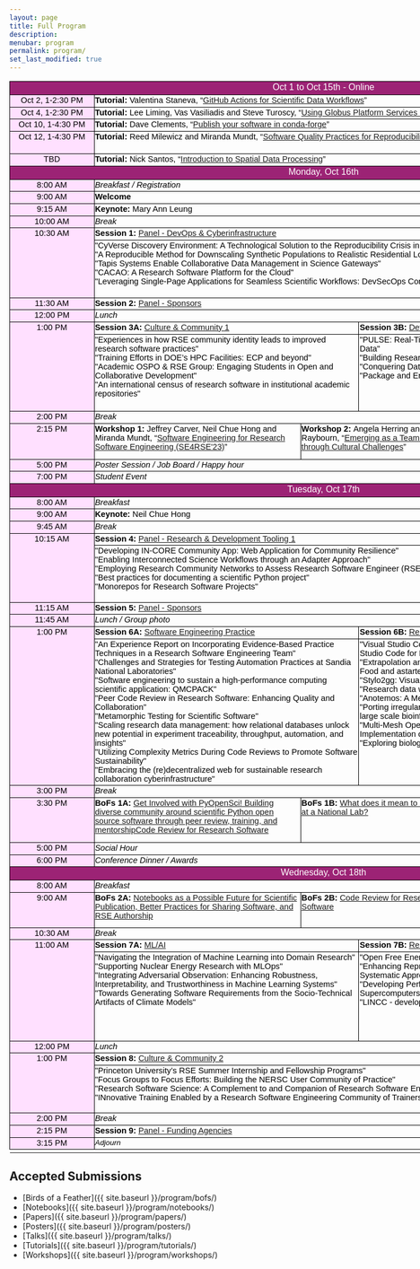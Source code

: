 ```yaml
---
layout: page
title: Full Program
description:
menubar: program
permalink: program/
set_last_modified: true
---
```


<html xmlns:o="urn:schemas-microsoft-com:office:office"
xmlns:x="urn:schemas-microsoft-com:office:excel"
xmlns="http://www.w3.org/TR/REC-html40">

<head>
<style id="Program_2856_Styles">
<!--table
	{mso-displayed-decimal-separator:"\.";
	mso-displayed-thousand-separator:"\,";}
@page
	{margin:.75in .7in .75in .7in;
	mso-header-margin:.3in;
	mso-footer-margin:.3in;}
.font5
	{color:black;
	font-size:11.0pt;
	font-weight:700;
	font-style:normal;
	text-decoration:none;
	font-family:Arial, sans-serif;
	mso-font-charset:0;}
.font6
	{color:black;
	font-size:11.0pt;
	font-weight:400;
	font-style:normal;
	text-decoration:none;
	font-family:Arial, sans-serif;
	mso-font-charset:0;}
.font7
	{color:black;
	font-size:11.0pt;
	font-weight:400;
	font-style:normal;
	text-decoration:none;
	font-family:Arial, sans-serif;
	mso-font-charset:0;}
.font8
	{color:black;
	font-size:11.0pt;
	font-weight:700;
	font-style:normal;
	text-decoration:none;
	font-family:Arial, sans-serif;
	mso-font-charset:0;}
tr
	{mso-height-source:auto;}
col
	{mso-width-source:auto;}
br
	{mso-data-placement:same-cell;}
.style0
	{mso-number-format:General;
	text-align:general;
	vertical-align:bottom;
	white-space:nowrap;
	mso-rotate:0;
	mso-background-source:auto;
	mso-pattern:auto;
	color:black;
	font-size:10.0pt;
	font-weight:400;
	font-style:normal;
	text-decoration:none;
	font-family:Arial;
	mso-generic-font-family:auto;
	mso-font-charset:0;
	border:none;
	mso-protection:locked visible;
	mso-style-name:Normal;
	mso-style-id:0;}
td
	{mso-style-parent:style0;
	padding-top:1px;
	padding-right:1px;
	padding-left:1px;
	mso-ignore:padding;
	color:black;
	font-size:10.0pt;
	font-weight:400;
	font-style:normal;
	text-decoration:none;
	font-family:Arial;
	mso-generic-font-family:auto;
	mso-font-charset:0;
	mso-number-format:General;
	text-align:general;
	vertical-align:bottom;
	border:none;
	mso-background-source:auto;
	mso-pattern:auto;
	mso-protection:locked visible;
	white-space:nowrap;
	mso-rotate:0;}
.xl65
	{mso-style-parent:style0;
	font-family:Arial, sans-serif;
	mso-font-charset:0;
	border:.5pt solid windowtext;}
.xl66
	{mso-style-parent:style0;
	color:white;
	font-size:12.0pt;
	font-family:Arial, sans-serif;
	mso-font-charset:0;
	text-align:center;
	vertical-align:top;
	border:.5pt solid windowtext;
	background:#9C2375;
	mso-pattern:#9C2375 none;
	white-space:normal;}
.xl67
	{mso-style-parent:style0;
	color:windowtext;
	font-size:12.0pt;
	font-family:Arial, sans-serif;
	mso-font-charset:0;
	border:.5pt solid windowtext;}
.xl68
	{mso-style-parent:style0;
	color:black;
	font-size:11.0pt;
	font-family:Arial, sans-serif;
	mso-font-charset:0;
	text-align:center;
	vertical-align:top;
	border:.5pt solid windowtext;
	background:#FFE0FF;
	mso-pattern:black none;
	white-space:normal;}
.xl69
	{mso-style-parent:style0;
	font-size:11.0pt;
	font-family:Arial, sans-serif;
	mso-font-charset:0;
	vertical-align:top;
	border:.5pt solid windowtext;
	white-space:normal;}
.xl70
	{mso-style-parent:style0;
	color:windowtext;
	font-family:Arial, sans-serif;
	mso-font-charset:0;
	border:.5pt solid windowtext;}
.xl71
	{mso-style-parent:style0;
	font-size:11.0pt;
	font-family:Arial, sans-serif;
	mso-font-charset:0;
	mso-number-format:"Medium Time";
	text-align:center;
	vertical-align:top;
	border:.5pt solid windowtext;
	background:#FFE0FF;
	mso-pattern:black none;
	white-space:normal;}
.xl72
	{mso-style-parent:style0;
	font-size:11.0pt;
	font-style:italic;
	font-family:Arial, sans-serif;
	mso-font-charset:0;
	text-align:left;
	vertical-align:top;
	border:.5pt solid windowtext;
	white-space:normal;}
.xl73
	{mso-style-parent:style0;
	color:white;
	font-size:12.0pt;
	font-family:Arial, sans-serif;
	mso-font-charset:0;
	text-align:center;
	vertical-align:top;
	border:.5pt solid windowtext;
	background:#9C2375;
	mso-pattern:#9C2375 none;
	white-space:normal;}
.xl74
	{mso-style-parent:style0;
	font-size:11.0pt;
	font-weight:700;
	font-family:Arial, sans-serif;
	mso-font-charset:0;
	text-align:left;
	vertical-align:top;
	border:.5pt solid windowtext;
	white-space:normal;}
.xl75
	{mso-style-parent:style0;
	font-size:11.0pt;
	font-family:Arial, sans-serif;
	mso-font-charset:0;
	text-align:left;
	vertical-align:top;
	border:.5pt solid windowtext;
	white-space:normal;}
.xl76
	{mso-style-parent:style0;
	color:black;
	font-size:11.0pt;
	font-family:Arial, sans-serif;
	mso-font-charset:0;
	vertical-align:top;
	border:.5pt solid windowtext;
	white-space:normal;}
.xl77
	{mso-style-parent:style0;
	font-size:11.0pt;
	font-weight:700;
	font-family:Arial, sans-serif;
	mso-font-charset:0;
	vertical-align:top;
	border:.5pt solid windowtext;
	white-space:normal;}
.xl78
	{mso-style-parent:style0;
	color:windowtext;
	font-family:Arial, sans-serif;
	mso-font-charset:0;
	border:.5pt solid windowtext;
	background:#FFE0FF;
	mso-pattern:black none;}
.xl79
	{mso-style-parent:style0;
	color:black;
	font-size:11.0pt;
	font-style:italic;
	font-family:Arial, sans-serif;
	mso-font-charset:0;
	vertical-align:top;
	border:.5pt solid windowtext;
	white-space:normal;}
.xl80
	{mso-style-parent:style0;
	color:black;
	font-size:11.0pt;
	font-weight:700;
	font-family:Arial, sans-serif;
	mso-font-charset:0;
	vertical-align:top;
	border:.5pt solid windowtext;
	white-space:normal;}
.xl81
	{mso-style-parent:style0;
	color:black;
	font-style:italic;
	font-family:Arial, sans-serif;
	mso-font-charset:0;
	vertical-align:top;
	border:.5pt solid windowtext;
	white-space:normal;}
.xl82
	{mso-style-parent:style0;
	color:black;
	font-size:11.0pt;
	font-family:Arial, sans-serif;
	mso-font-charset:0;
	text-align:left;
	vertical-align:top;
	border:.5pt solid windowtext;
	white-space:normal;}
.xl83
	{mso-style-parent:style0;
	color:black;
	font-size:11.0pt;
	font-weight:700;
	font-family:Arial, sans-serif;
	mso-font-charset:0;
	text-align:left;
	vertical-align:top;
	border:.5pt solid windowtext;
	white-space:normal;}
-->
</style>
</head>

<body link="#1155CC" vlink="#1155CC">
<!--[if !excel]>&nbsp;&nbsp;<![endif]-->
<!--The following information was generated by Microsoft Excel's Publish as Web
Page wizard.-->
<!--If the same item is republished from Excel, all information between the DIV
tags will be replaced.-->
<!----------------------------->
<!--START OF OUTPUT FROM EXCEL PUBLISH AS WEB PAGE WIZARD -->
<!----------------------------->

<div id="Program_2856" align=center x:publishsource="Excel">

<table border=0 cellpadding=0 cellspacing=0 width=1119 style='border-collapse:
 collapse;table-layout:fixed;width:840pt'>
 <col width=149 style='mso-width-source:userset;mso-width-alt:4778;width:112pt'>
 <col width=101 style='width:76pt'>
 <col width=173 style='mso-width-source:userset;mso-width-alt:5546;width:130pt'>
 <col width=95 style='mso-width-source:userset;mso-width-alt:3029;width:71pt'>
 <col width=104 style='mso-width-source:userset;mso-width-alt:3328;width:78pt'>
 <col width=185 style='mso-width-source:userset;mso-width-alt:5930;width:139pt'>
 <col width=312 style='mso-width-source:userset;mso-width-alt:9984;width:234pt'>
 <tr height=21 style='height:16.0pt'>
  <td colspan=7 height=21 class=xl66 width=1119 style='height:16.0pt;
  width:840pt'>Oct 1 to Oct 15th - Online</td>
 </tr>
 <tr height=20 style='height:15.0pt'>
  <td height=20 class=xl68 width=149 style='height:15.0pt;border-top:none;
  width:112pt'>Oct 2, 1-2:30 PM</td>
  <td colspan=6 class=xl69 width=970 style='border-left:none;width:728pt'><font
  class="font5">Tutorial: </font><font class="font7">Valentina Staneva, “<a href="{{ site.baseurl }}/program/tutorials/#github-actions-for-scientific-data-workflows">GitHub
  Actions for Scientific Data Workflows</a>”</font></td>
 </tr>
 <tr height=20 style='height:15.0pt'>
  <td height=20 class=xl68 width=149 style='height:15.0pt;border-top:none;
  width:112pt'>Oct 4, 1-2:30 PM</td>
  <td colspan=6 class=xl69 width=970 style='border-left:none;width:728pt'><font
  class="font5">Tutorial: </font><font class="font7">Lee Liming, Vas Vasiliadis
  and Steve Turoscy, “<a href="{{ site.baseurl }}/program/tutorials/#using-globus-platform-services-in-research-software-applications">Using Globus Platform Services in Research Software
  Applications</a>”</font></td>
 </tr>
 <tr height=20 style='height:15.0pt'>
  <td height=20 class=xl68 width=149 style='height:15.0pt;border-top:none;
  width:112pt'>Oct 10, 1-4:30 PM</td>
  <td colspan=6 class=xl69 width=970 style='border-left:none;width:728pt'><font
  class="font5">Tutorial: </font><font class="font7">Dave Clements, “<a href="{{ site.baseurl }}/program/tutorials/#publish-your-software-in-conda-forge">Publish
  your software in conda-forge</a>”</font></td>
 </tr>
 <tr height=40 style='height:30.0pt'>
  <td height=40 class=xl68 width=149 style='height:30.0pt;border-top:none;
  width:112pt'>Oct 12, 1-4:30 PM</td>
  <td colspan=6 class=xl69 width=970 style='border-left:none;width:728pt'><font
  class="font5">Tutorial: </font><font class="font7">Reed Milewicz and Miranda
  Mundt, “<a href="{{ site.baseurl }}/program/tutorials/#software-quality-practices-for-reproducibility">Software Quality Practices for Reproducibility</a>”</font></td>
 </tr>
 <tr height=20 style='height:15.0pt'>
  <td height=20 class=xl68 width=149 style='height:15.0pt;border-top:none;
  width:112pt'>TBD</td>
  <td colspan=6 class=xl69 width=970 style='border-left:none;width:728pt'><font
  class="font5">Tutorial: </font><font class="font7">Nick Santos, “<a href="{{ site.baseurl }}/program/tutorials/#introduction-to-spatial-data-processing">Introduction
  to Spatial Data Processing</a>”</font></td>
 </tr>
 <tr height=21 style='height:16.0pt'>
  <td colspan=7 height=21 class=xl73 width=1119 style='height:16.0pt;
  width:840pt'>Monday, Oct 16th</td>
 </tr>
 <tr height=19 style='height:14.0pt'>
  <td height=19 class=xl71 width=149 style='height:14.0pt;border-top:none;
  width:112pt'>8:00 AM</td>
  <td colspan=6 class=xl72 width=970 style='border-left:none;width:728pt'>Breakfast
  / Registration</td>
 </tr>
 <tr height=19 style='height:14.0pt'>
  <td height=19 class=xl71 width=149 style='height:14.0pt;border-top:none;
  width:112pt'>9:00 AM</td>
  <td colspan=6 class=xl74 width=970 style='border-left:none;width:728pt'>Welcome</td>
 </tr>
 <tr height=19 style='height:14.0pt'>
  <td height=19 class=xl71 width=149 style='height:14.0pt;border-top:none;
  width:112pt'>9:15 AM</td>
  <td colspan=6 class=xl75 width=970 style='border-left:none;width:728pt'><font
  class="font5">Keynote:</font><font class="font7"> Mary Ann Leung</font></td>
 </tr>
 <tr height=19 style='height:14.0pt'>
  <td height=19 class=xl71 width=149 style='height:14.0pt;border-top:none;
  width:112pt'>10:00 AM</td>
  <td colspan=6 class=xl72 width=970 style='border-left:none;width:728pt'>Break</td>
 </tr>
 <tr height=19 style='mso-height-source:userset;height:14.0pt'>
  <td rowspan=2 height=122 class=xl71 width=149 style='height:91.0pt;
  border-top:none;width:112pt'>10:30 AM</td>
  <td colspan=6 class=xl76 width=970 style='border-left:none;width:728pt'><font
  class="font8">Session 1:</font><font class="font6"> <a href="{{ site.baseurl }}/program/sessions/#session-1-panel---devops--cyberinfrastructure">Panel - DevOps &amp;
  Cyberinfrastructure</a></font></td>
 </tr>
 <tr height=103 style='mso-height-source:userset;height:77.0pt'>
  <td colspan=6 height=103 class=xl82 width=970 style='height:77.0pt;
  border-left:none;width:728pt'>&quot;CyVerse Discovery Environment: A
  Technological Solution to the Reproducibility Crisis in Scientific
  Research&quot;<br>
    &quot;A Reproducible Method for Downscaling Synthetic Populations to
  Realistic Residential Locations&quot;<br>
    &quot;Tapis Systems Enable Collaborative Data Management in Science
  Gateways&quot;<br>
    &quot;CACAO: A Research Software Platform for the Cloud&quot;<br>
    &quot;Leveraging Single-Page Applications for Seamless Scientific
  Workflows: DevSecOps Considerations&quot;</td>
 </tr>
 <tr height=19 style='height:14.0pt'>
  <td height=19 class=xl71 width=149 style='height:14.0pt;border-top:none;
  width:112pt'>11:30 AM</td>
  <td colspan=6 class=xl77 width=970 style='border-left:none;width:728pt'>Session
  2: <font class="font7"><a href="{{ site.baseurl }}/program/sessions/#session-2-panel---sponsors">Panel - Sponsors</a></font></td>
 </tr>
 <tr height=19 style='height:14.0pt'>
  <td height=19 class=xl71 width=149 style='height:14.0pt;border-top:none;
  width:112pt'>12:00 PM</td>
  <td colspan=6 class=xl72 width=970 style='border-left:none;width:728pt'>Lunch</td>
 </tr>
 <tr height=19 style='mso-height-source:userset;height:14.0pt'>
  <td rowspan=2 height=156 class=xl71 width=149 style='height:117.0pt;
  border-top:none;width:112pt'>1:00 PM</td>
  <td colspan=4 class=xl75 width=473 style='border-left:none;width:355pt'><font
  class="font5">Session 3A:</font><font class="font7"> <a href="{{ site.baseurl }}/program/sessions/#session-3a-culture--community-1">Culture &amp; Community
  1</a></font></td>
  <td colspan=2 class=xl82 width=497 style='border-left:none;width:373pt'><font
  class="font8">Session 3B:</font><font class="font6"> <a href="{{ site.baseurl }}/program/sessions/#session-3b-devops--cyberinfrastructure">DevOps &amp;
  Cyberinfrastructure</a></font></td>
 </tr>
 <tr height=137 style='mso-height-source:userset;height:103.0pt'>
  <td colspan=4 height=137 class=xl75 width=473 style='height:103.0pt;
  border-left:none;width:355pt'>&quot;Experiences in how RSE community identity
  leads to improved research software practices&quot;<br>
    &quot;Training Efforts in DOE’s HPC Facilities: ECP and beyond&quot;<br>
    &quot;Academic OSPO &amp; RSE Group: Engaging Students in Open and Collaborative
  Development&quot;<br>
    &quot;An international census of research software in institutional
  academic repositories&quot;</td>
  <td colspan=2 class=xl82 width=497 style='border-left:none;width:373pt'>&quot;PULSE:
  Real-Time Monitoring and Analysis Framework Leveraging Twitter
  Data&quot;<br>
    &quot;Building Research Apps with Globus PaaS&quot;<br>
    &quot;Conquering Data Chaos: Research Data Management with
  Kubernetes&quot;<br>
    &quot;Package and Environment Management with conda&quot;</td>
 </tr>
 <tr height=19 style='height:14.0pt'>
  <td height=19 class=xl71 width=149 style='height:14.0pt;border-top:none;
  width:112pt'>2:00 PM</td>
  <td colspan=6 class=xl72 width=970 style='border-left:none;width:728pt'>Break</td>
 </tr>
 <tr height=17 style='height:13.0pt'>
  <td rowspan=3 height=63 class=xl71 width=149 style='height:48.0pt;border-top:
  none;width:112pt'>2:15 PM</td>
  <td colspan=3 rowspan=3 class=xl69 width=369 style='width:277pt'><font
  class="font5">Workshop 1: </font><font class="font7">Jeffrey Carver, Neil
  Chue Hong and Miranda Mundt, “<a href="{{ site.baseurl }}/program/workshops/">Software Engineering for Research Software
  Engineering (SE4RSE'23)</a>”</font></td>
  <td colspan=2 rowspan=3 class=xl69 width=289 style='width:217pt'><font
  class="font5">Workshop 2: </font><font class="font7">Angela Herring and
  Elaine M. Raybourn, “<a href="{{ site.baseurl }}/program/workshops/">Emerging as a Team Leader through Cultural Challenges</a>”</font></td>
  <td rowspan=3 class=xl69 width=312 style='border-top:none;width:234pt'><font
  class="font5">Workshop 3:</font><font class="font7"> TBD</font></td>
 </tr>
 <tr height=17 style='height:13.0pt'>
 </tr>
 <tr height=29 style='mso-height-source:userset;height:22.0pt'>
 </tr>
 <tr height=19 style='height:14.0pt'>
  <td height=19 class=xl71 width=149 style='height:14.0pt;border-top:none;
  width:112pt'>5:00 PM</td>
  <td colspan=6 class=xl72 width=970 style='border-left:none;width:728pt'>Poster
  Session / Job Board / Happy hour</td>
 </tr>
 <tr height=19 style='height:14.0pt'>
  <td height=19 class=xl71 width=149 style='height:14.0pt;border-top:none;
  width:112pt'>7:00 PM</td>
  <td colspan=6 class=xl72 width=970 style='border-left:none;width:728pt'>Student
  Event</td>
 </tr>
 <tr height=21 style='height:16.0pt'>
  <td colspan=7 height=21 class=xl66 width=1119 style='height:16.0pt;
  width:840pt'>Tuesday, Oct 17th</td>
 </tr>
 <tr height=19 style='height:14.0pt'>
  <td height=19 class=xl71 width=149 style='height:14.0pt;border-top:none;
  width:112pt'>8:00 AM</td>
  <td colspan=6 class=xl72 width=970 style='border-left:none;width:728pt'>Breakfast</td>
 </tr>
 <tr height=19 style='height:14.0pt'>
  <td height=19 class=xl71 width=149 style='height:14.0pt;border-top:none;
  width:112pt'>9:00 AM</td>
  <td colspan=6 class=xl75 width=970 style='border-left:none;width:728pt'><font
  class="font5">Keynote:</font><font class="font7"> Neil Chue Hong</font></td>
 </tr>
 <tr height=19 style='height:14.0pt'>
  <td height=19 class=xl71 width=149 style='height:14.0pt;border-top:none;
  width:112pt'>9:45 AM</td>
  <td colspan=6 class=xl79 width=970 style='border-left:none;width:728pt'>Break</td>
 </tr>
 <tr height=19 style='mso-height-source:userset;height:14.0pt'>
  <td rowspan=2 height=120 class=xl71 width=149 style='height:90.0pt;
  border-top:none;width:112pt'>10:15 AM</td>
  <td colspan=6 class=xl80 width=970 style='border-left:none;width:728pt'>Session
  4: <font class="font6"><a href="{{ site.baseurl }}/program/sessions/#session-4-panel---research--development-tooling-1">Panel - Research &amp; Development Tooling 1</a></font></td>
 </tr>
 <tr height=101 style='mso-height-source:userset;height:76.0pt'>
  <td colspan=6 height=101 class=xl82 width=970 style='height:76.0pt;
  border-left:none;width:728pt'>&quot;Developing IN-CORE Community App: Web
  Application for Community Resilience&quot;<br>
    &quot;Enabling Interconnected Science Workflows through an Adapter
  Approach&quot;<br>
    &quot;Employing Research Community Networks to Assess Research Software
  Engineer (RSE) Impact&quot;<br>
    &quot;Best practices for documenting a scientific Python
  project&quot;<br>
    &quot;Monorepos for Research Software Projects&quot;</td>
 </tr>
 <tr height=19 style='height:14.0pt'>
  <td height=19 class=xl71 width=149 style='height:14.0pt;border-top:none;
  width:112pt'>11:15 AM</td>
  <td colspan=6 class=xl69 width=970 style='border-left:none;width:728pt'><font
  class="font5">Session 5:</font><font class="font7"> <a href="{{ site.baseurl }}/program/sessions/#session-5-panel---sponsors">Panel - Sponsors</a></font></td>
 </tr>
 <tr height=19 style='height:14.0pt'>
  <td height=19 class=xl71 width=149 style='height:14.0pt;border-top:none;
  width:112pt'>11:45 AM</td>
  <td colspan=6 class=xl72 width=970 style='border-left:none;width:728pt'>Lunch 
  / Group photo</td>
 </tr>
 <tr height=19 style='mso-height-source:userset;height:14.0pt'>
  <td rowspan=2 height=178 class=xl71 width=149 style='height:133.0pt;
  border-top:none;width:112pt'>1:00 PM</td>
  <td colspan=4 class=xl82 width=473 style='border-left:none;width:355pt'><font
  class="font8">Session 6A:</font><font class="font6"> <a href="{{ site.baseurl }}/program/sessions/#session-6a-software-engineering-practice">Software Engineering
  Practice</a></font></td>
  <td colspan=2 class=xl83 width=497 style='border-left:none;width:373pt'>Session
  6B: <font class="font6"><a href="{{ site.baseurl }}/program/sessions/#session-6b-research--development-tooling-2">Research &amp; Development Tooling 2</a></font></td>
 </tr>
 <tr height=159 style='mso-height-source:userset;height:119.0pt'>
  <td colspan=4 height=159 class=xl82 width=473 style='height:119.0pt;
  border-left:none;width:355pt'>&quot;An Experience Report on Incorporating
  Evidence-Based Practice Techniques in a Research Software Engineering
  Team&quot;<br>
    &quot;Challenges and Strategies for Testing Automation Practices at Sandia
  National Laboratories&quot;<br>
    &quot;Software engineering to sustain a high-performance computing
  scientific application: QMCPACK&quot;<br>
    &quot;Peer Code Review in Research Software: Enhancing Quality and
  Collaboration&quot; <br>
  &quot;Metamorphic Testing for Scientific
  Software&quot;<br>
  &quot;Scaling research data management: how relational databases unlock new
  potential in experiment traceability, throughput, automation, and
  insights&quot;<br>
    &quot;Utilizing Complexity Metrics During Code Reviews to Promote Software
  Sustainability&quot;<br>
    &quot;Embracing the (re)decentralized web for sustainable research
  collaboration cyberinfrastructure&quot;</td>
  <td colspan=2 class=xl82 width=497 style='border-left:none;width:373pt'>&quot;Visual
  Studio Code on HPC Clusters: Unleashing the Power of Visual Studio Code for
  High-Performance&quot;<br>
    &quot;Extrapolation and Interpolation in Machine Learning Modeling with
  Fast Food and astartes&quot;<br>
    &quot;Stylo2gg: Visualizing reproducible stylometric analysis&quot;<br>
    &quot;Research data with Airtable: processing and parsing&quot; <br>
    &quot;Anotemos: A Media Annotation Software for Efficient Research Analysis&quot;<br>
    &quot;Porting irregular bioinformatics algorithms to GPUs and integrating
  them in large scale bioinformatics applications&quot;<br>
    &quot;Multi-Mesh Operations (MMOPS): A Library for Mesh Agnostic
  Implementation of 3D Physics&quot;<br>
    &quot;Exploring biologically relevant chemical space - The data way&quot;</td>
 </tr>
 <tr height=19 style='height:14.0pt'>
  <td height=19 class=xl71 width=149 style='height:14.0pt;border-top:none;
  width:112pt'>3:00 PM</td>
  <td colspan=6 class=xl79 width=970 style='border-left:none;width:728pt'>Break</td>
 </tr>
 <tr height=17 style='mso-height-source:userset;height:13.0pt'>
  <td rowspan=2 height=80 class=xl71 width=149 style='height:60.0pt;border-top:
  none;width:112pt'>3:30 PM</td>
  <td colspan=3 rowspan=2 class=xl75 width=369 style='width:277pt'><font
  class="font5">BoFs 1A:</font><font class="font7"> <a href="{{ site.baseurl }}/program/bofs/#get-involved-with-pyopensci-building-diverse-community-around-scientific-python-open-source-software-through-peer-review-training-and-mentorship">Get Involved with
  PyOpenSci! Building diverse community around scientific Python open source
  software through peer review, training, and mentorshipCode Review for
  Research Software</a></font></td>
  <td colspan=2 rowspan=2 class=xl75 width=289 style='width:217pt'><font
  class="font5">BoFs 1B:</font><font class="font7"> <a href="{{ site.baseurl }}/program/bofs/#what-does-it-mean-to-be-an-rse-at-a-national-lab">What does it mean to be an
  RSE at a National Lab?</a></font></td>
  <td rowspan=2 class=xl75 width=312 style='border-top:none;width:234pt'><font
  class="font5">BoFs 1C:</font><font class="font7"> <a href="{{ site.baseurl }}/program/bofs/#polyglot-software-development-and-language-interoperation">Polyglot Software
  Development and Language Interoperation</a></font></td>
 </tr>
 <tr height=63 style='mso-height-source:userset;height:47.0pt'></tr>
 <tr height=19 style='height:14.0pt'>
  <td height=19 class=xl71 width=149 style='height:14.0pt;border-top:none;
  width:112pt'>5:00 PM</td>
  <td colspan=6 class=xl72 width=970 style='border-left:none;width:728pt'>Social
  Hour</td>
 </tr>
 <tr height=19 style='height:14.0pt'>
  <td height=19 class=xl71 width=149 style='height:14.0pt;border-top:none;
  width:112pt'>6:00 PM</td>
  <td colspan=6 class=xl72 width=970 style='border-left:none;width:728pt'>Conference
  Dinner / Awards<span style='mso-spacerun:yes'> </span></td>
 </tr>
 <tr height=21 style='height:16.0pt'>
  <td colspan=7 height=21 class=xl66 width=1119 style='height:16.0pt;
  width:840pt'>Wednesday, Oct 18th</td>
 </tr>
 <tr height=19 style='height:14.0pt'>
  <td height=19 class=xl71 width=149 style='height:14.0pt;border-top:none;
  width:112pt'>8:00 AM</td>
  <td colspan=6 class=xl72 width=970 style='border-left:none;width:728pt'>Breakfast</td>
 </tr>
 <tr height=17 style='mso-height-source:userset;height:13.0pt'>
  <td rowspan=2 height=62 class=xl71 width=149 style='height:47.0pt;border-top:
  none;width:112pt'>9:00 AM</td>
  <td colspan=3 rowspan=2 class=xl75 width=369 style='width:277pt'><font
  class="font5">BoFs 2A:</font><font class="font7"> <a href="{{ site.baseurl }}/program/bofs/#notebooks-as-a-possible-future-for-scientific-publication-better-practices-for-sharing-software-and-rse-authorship">Notebooks as a Possible
  Future for Scientific Publication, Better Practices for Sharing Software, and
  RSE Authorship</a></font></td>
  <td colspan=2 rowspan=2 class=xl82 width=289 style='width:217pt'><font
  class="font8">BoFs 2B:</font><font class="font6"> <a href="{{ site.baseurl }}/program/bofs/#code-review-for-research-software">Code Review for Research
  Software</a></font></td>
  <td rowspan=2 class=xl82 width=312 style='border-top:none;width:234pt'><font
  class="font8">BoFs 2C: </font><font class="font6">TBD</font></td>
 </tr>
 <tr height=45 style='mso-height-source:userset;height:34.0pt'>
 </tr>
 <tr height=19 style='height:14.0pt'>
  <td height=19 class=xl71 width=149 style='height:14.0pt;border-top:none;
  width:112pt'>10:30 AM</td>
  <td colspan=6 class=xl79 width=970 style='border-left:none;width:728pt'>Break</td>
 </tr>
 <tr height=19 style='mso-height-source:userset;height:14.0pt'>
  <td rowspan=2 height=178 class=xl71 width=149 style='height:133.0pt;
  border-top:none;width:112pt'>11:00 AM</td>
  <td colspan=4 class=xl83 width=473 style='border-left:none;width:355pt'>Session
  7A: <font class="font6"><a href="{{ site.baseurl }}/program/sessions/#session-7a-mlai">ML/AI</a></font></td>
  <td colspan=2 class=xl83 width=497 style='border-left:none;width:373pt'>Session
  7B: <font class="font6"><a href="{{ site.baseurl }}/program/sessions/#session-7b-research--development-tooling-1">Research &amp; Development Tooling 3</a></font></td>
 </tr>
 <tr height=159 style='mso-height-source:userset;height:119.0pt'>
  <td colspan=4 height=159 class=xl82 width=473 style='height:119.0pt;
  border-left:none;width:355pt'>&quot;Navigating the Integration of Machine Learning into
  Domain Research&quot;<br>
    &quot;Supporting Nuclear Energy Research with MLOps&quot;<br>
    &quot;Integrating Adversarial Observation: Enhancing Robustness,
  Interpretability, and Trustworthiness in Machine Learning Systems&quot;<br>
    &quot;Towards Generating Software Requirements from the Socio-Technical
  Artifacts of Climate Models&quot;</td>
  <td colspan=2 class=xl82 width=497 style='border-left:none;width:373pt'>&quot;Open Free Energy: An Open Source Ecosystem for
  Alchemistry&quot;<br>
    &quot;Enhancing Reproducibility in Environmental Health Studies through a
  Systematic Approach to Streamline Exposure Data Processing&quot;<br>
    &quot;Developing Performance Portable Astrophysics Codes for Exascale
  Supercomputers&quot;<br>
    &quot;LINCC - developing software for large-scale analysis of data&quot;</td>
 </tr>
 <tr height=19 style='height:14.0pt'>
  <td height=19 class=xl71 width=149 style='height:14.0pt;border-top:none;
  width:112pt'>12:00 PM</td>
  <td colspan=6 class=xl72 width=970 style='border-left:none;width:728pt'>Lunch</td>
 </tr>
 <tr height=19 style='mso-height-source:userset;height:14.0pt'>
  <td rowspan=2 height=104 class=xl71 width=149 style='height:78.0pt;
  border-top:none;width:112pt'>1:00 PM</td>
  <td colspan=6 class=xl76 width=970 style='border-left:none;width:728pt'><font
  class="font8">Session 8:</font><font class="font6"> <a href="{{ site.baseurl }}/program/sessions/#session-8-culture--community-2">Culture &amp; Community
  2</a></font></td>
 </tr>
 <tr height=85 style='mso-height-source:userset;height:64.0pt'>
  <td colspan=6 height=85 class=xl82 width=970 style='height:64.0pt;border-left:
  none;width:728pt'>&quot;Princeton University’s RSE Summer Internship and
  Fellowship Programs&quot;<br>
    &quot;Focus Groups to Focus Efforts: Building the NERSC User Community of
  Practice&quot;<br>
    &quot;Research Software Science: A Complement to and Companion of Research
  Software Engineering&quot;<br>
    &quot;INnovative Training Enabled by a Research Software Engineering
  Community of Trainers (INTERSECT)&quot;</td>
 </tr>
 <tr height=19 style='height:14.0pt'>
  <td height=19 class=xl71 width=149 style='height:14.0pt;border-top:none;
  width:112pt'>2:00 PM</td>
  <td colspan=6 class=xl79 width=970 style='border-left:none;width:728pt'>Break</td>
 </tr>
 <tr height=19 style='height:14.0pt'>
  <td height=19 class=xl71 width=149 style='height:14.0pt;border-top:none;
  width:112pt'>2:15 PM</td>
  <td colspan=6 class=xl80 width=970 style='border-left:none;width:728pt'>Session
  9: <font class="font6"><a href="{{ site.baseurl }}/program/sessions/#session-9-panel---funding-agencies">Panel - Funding Agencies</a></font></td>
 </tr>
 <tr height=19 style='height:14.0pt'>
  <td height=19 class=xl71 width=149 style='height:14.0pt;border-top:none;
  width:112pt'>3:15 PM</td>
  <td colspan=6 class=xl81 width=970 style='border-left:none;width:728pt'>Adjourn</td>
 </tr>
 <td></td>
</table>

</div>

<!----------------------------->
<!--END OF OUTPUT FROM EXCEL PUBLISH AS WEB PAGE WIZARD-->
<!----------------------------->
</body>

</html>

## Accepted Submissions

- [Birds of a Feather]({{ site.baseurl }}/program/bofs/)
- [Notebooks]({{ site.baseurl }}/program/notebooks/)
- [Papers]({{ site.baseurl }}/program/papers/)
- [Posters]({{ site.baseurl }}/program/posters/)
- [Talks]({{ site.baseurl }}/program/talks/)
- [Tutorials]({{ site.baseurl }}/program/tutorials/)
- [Workshops]({{ site.baseurl }}/program/workshops/)
